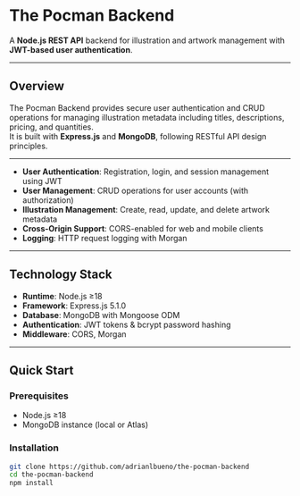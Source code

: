 # The Pocman Backend

A **Node.js REST API** backend for illustration and artwork management with **JWT-based user authentication**.

---

## Overview

The Pocman Backend provides secure user authentication and CRUD operations for managing illustration metadata including titles, descriptions, pricing, and quantities.  
It is built with **Express.js** and **MongoDB**, following RESTful API design principles.

---


- **User Authentication**: Registration, login, and session management using JWT  
- **User Management**: CRUD operations for user accounts (with authorization)  
- **Illustration Management**: Create, read, update, and delete artwork metadata  
- **Cross-Origin Support**: CORS-enabled for web and mobile clients  
- **Logging**: HTTP request logging with Morgan  

---

## Technology Stack

- **Runtime**: Node.js ≥18  
- **Framework**: Express.js 5.1.0  
- **Database**: MongoDB with Mongoose ODM  
- **Authentication**: JWT tokens & bcrypt password hashing  
- **Middleware**: CORS, Morgan  

---

## Quick Start

### Prerequisites
- Node.js ≥18  
- MongoDB instance (local or Atlas)

### Installation
```bash
git clone https://github.com/adrianlbueno/the-pocman-backend
cd the-pocman-backend
npm install
